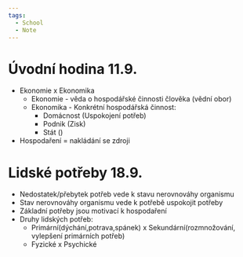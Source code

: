 ```yaml
---
tags:
  - School
  - Note
---
```


# Úvodní hodina 11.9.
- Ekonomie x Ekonomika
	- Ekonomie - věda o hospodářské činnosti člověka (vědní obor)
	- Ekonomika - Konkrétní hospodářská činnost:
		- Domácnost (Uspokojení potřeb)
		- Podnik (Zisk)
		- Stát ()
- Hospodaření = nakládání se zdroji

# Lidské potřeby 18.9.
- Nedostatek/přebytek potřeb vede k stavu nerovnováhy organismu
- Stav nerovnováhy organismu vede k potřebě uspokojit potřeby
- Základní potřeby jsou motivací k hospodaření
- Druhy lidských potřeb:
	- Primární(dýchání,potrava,spánek) x Sekundární(rozmnožování, vylepšení primárních potřeb)
	- Fyzické x Psychické
